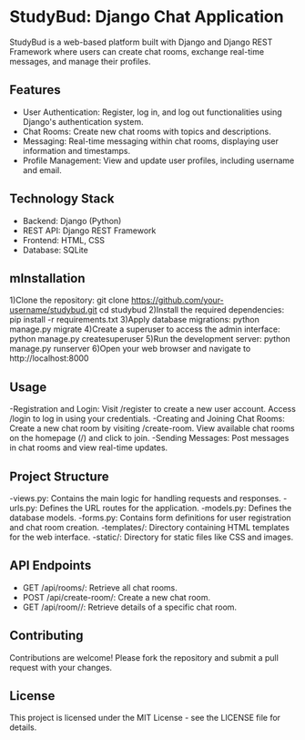 # StudyBud: Django Chat Application
StudyBud is a web-based platform built with Django and Django REST Framework where users can create chat rooms, exchange real-time messages, and manage their profiles.

## Features
- User Authentication: Register, log in, and log out functionalities using Django's authentication system.
- Chat Rooms: Create new chat rooms with topics and descriptions.
- Messaging: Real-time messaging within chat rooms, displaying user information and timestamps.
- Profile Management: View and update user profiles, including username and email.

## Technology Stack
- Backend: Django (Python)
- REST API: Django REST Framework
- Frontend: HTML, CSS
- Database: SQLite

## mInstallation
1)Clone the repository:
   git clone https://github.com/your-username/studybud.git
   cd studybud
2)Install the required dependencies:
   pip install -r requirements.txt
3)Apply database migrations:
   python manage.py migrate
4)Create a superuser to access the admin interface:
   python manage.py createsuperuser
5)Run the development server:
   python manage.py runserver
6)Open your web browser and navigate to http://localhost:8000

## Usage
-Registration and Login: Visit /register to create a new user account. Access /login to log in using your credentials.
-Creating and Joining Chat Rooms: Create a new chat room by visiting /create-room. View available chat rooms on the homepage (/) and click to join.
-Sending Messages: Post messages in chat rooms and view real-time updates.

## Project Structure
-views.py: Contains the main logic for handling requests and responses.
-urls.py: Defines the URL routes for the application.
-models.py: Defines the database models.
-forms.py: Contains form definitions for user registration and chat room creation.
-templates/: Directory containing HTML templates for the web interface.
-static/: Directory for static files like CSS and images.

## API Endpoints
- GET /api/rooms/: Retrieve all chat rooms.
- POST /api/create-room/: Create a new chat room.
- GET /api/room/<id>/: Retrieve details of a specific chat room.

## Contributing
Contributions are welcome! Please fork the repository and submit a pull request with your changes.

## License
This project is licensed under the MIT License - see the LICENSE file for details.

